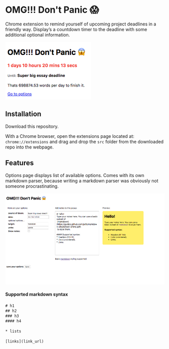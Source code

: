 # OMG!!! Don't Panic :scream:

Chrome extension to remind yourself of upcoming project deadlines in a friendly way. Display’s a countdown timer to the deadline with some additional optional information.

![popup](img/popup.png)

## Installation
Download this repository.

With a Chrome browser, open the extensions page located at: `chrome://extensions` and drag and drop the `src` folder from the downloaded repo into the webpage.

## Features
Options page displays list of available options. Comes with its own markdown parser, because writing a markdown parser was obviously not someone procrastinating.

![popup](img/options.png)

#### Supported markdown syntax

	# h1
    ## h2
    ### h3
    #### h4

    * lists

    [links](link_url)
